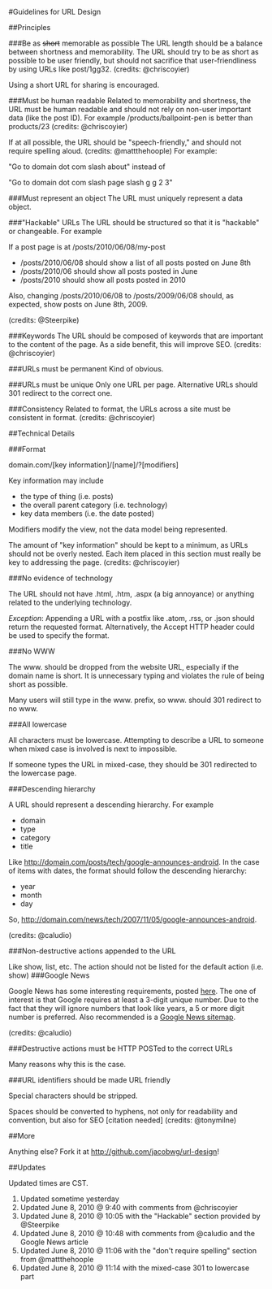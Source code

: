 #Guidelines for URL Design






##Principles




###Be as <strike>short</strike> memorable as possible
The URL length should be a balance between shortness and memorability.  The URL should try to be as short as possible to be user friendly, but should not sacrifice that user-friendliness by using URLs like post/1gg32.  (credits: @chriscoyier)

Using a short URL for sharing is encouraged.

###Must be human readable
Related to memorability and shortness, the URL must be human readable and should not rely on non-user important data (like the post ID).  For example /products/ballpoint-pen is better than products/23 (credits: @chriscoyier)

If at all possible, the URL should be "speech-friendly," and should not require spelling aloud.  (credits: @mattthehoople)  For example:

"Go to domain dot com slash about" instead of

"Go to domain dot com slash page slash g g 2 3"

###Must represent an object
The URL must uniquely represent a data object.

###"Hackable"  URLs
The URL should be structured so that it is "hackable" or changeable.  For example

If a post page is at /posts/2010/06/08/my-post

* /posts/2010/06/08 should show a list of all posts posted on June 8th
* /posts/2010/06 should show all posts posted in June
* /posts/2010 should show all posts posted in 2010

Also, changing /posts/2010/06/08 to /posts/2009/06/08 should, as expected, show posts on June 8th, 2009.

(credits: @Steerpike)

###Keywords
The URL should be composed of keywords that are important to the content of the page.  As a side benefit, this will improve SEO.  (credits: @chriscoyier)

###URLs must be permanent
Kind of obvious.

###URLs must be unique
Only one URL per page.  Alternative URLs should 301 redirect to the correct one.

###Consistency
Related to format, the URLs across a site must be consistent in format.  (credits: @chriscoyier)

##Technical Details

###Format

domain.com/[key information]/[name]/?[modifiers]

Key information may include

* the type of thing (i.e. posts)
* the overall parent category (i.e. technology)
* key data members (i.e. the date posted)

Modifiers modify the view, not the data model being represented.

The amount of "key information" should be kept to a minimum, as URLs should not be overly nested.  Each item placed in this section must really be key to addressing the page.  (credits: @chriscoyier)

###No evidence of technology

The URL should not have .html, .htm, .aspx (a big annoyance) or anything related to the underlying technology.

*Exception*: Appending a URL with a postfix like .atom, .rss, or .json should return the requested format.  Alternatively, the Accept HTTP header could be used to specify the format.

###No WWW

The www. should be dropped from the website URL, especially if the domain name is short.  It is unnecessary typing and violates the rule of being short as possible.

Many users will still type in the www. prefix, so www. should 301 redirect to no www.

###All lowercase

All characters must be lowercase.  Attempting to describe a URL to someone when mixed case is involved is next to impossible.

If someone types the URL in mixed-case, they should be 301 redirected to the lowercase page.

###Descending hierarchy

A URL should represent a descending hierarchy.  For example

* domain
* type
* category
* title

Like http://domain.com/posts/tech/google-announces-android.  In the case of items with dates, the format should follow the descending hierarchy:

* year
* month
* day

So, http://domain.com/news/tech/2007/11/05/google-announces-android.

(credits: @caludio)

###Non-destructive actions appended to the URL

Like show, list, etc.  The action should not be listed for the default action (i.e. show)
###Google News

Google News has some interesting requirements, posted [here](http://www.google.com/support/news_pub/bin/answer.py?hl=en&answer=68323).  The one of interest is that Google requires at least a 3-digit unique number.  Due to the fact that they will ignore numbers that look like years, a 5 or more digit number is preferred.  Also recommended is a [Google News sitemap](http://www.google.com/support/news_pub/bin/answer.py?answer=74288).

(credits: @caludio)

###Destructive actions must be HTTP POSTed to the correct URLs

Many reasons why this is the case.

###URL identifiers should be made URL friendly

Special characters should be stripped.

Spaces should be converted to hyphens, not only for readability and convention, but also for SEO [citation needed] (credits: @tonymilne)









##More

Anything else?  Fork it at http://github.com/jacobwg/url-design!

##Updates

Updated times are CST.

1. Updated sometime yesterday
2. Updated June 8, 2010 @ 9:40 with comments from @chriscoyier
3. Updated June 8, 2010 @ 10:05 with the "Hackable" section provided by @Steerpike
4. Updated June 8, 2010 @ 10:48 with comments from @caludio and the Google News article
5. Updated June 8, 2010 @ 11:06 with the "don't require spelling" section from @mattthehoople
6. Updated June 8, 2010 @ 11:14 with the mixed-case 301 to lowercase part

 
